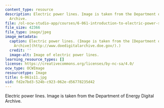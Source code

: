 ```yaml
---
content_type: resource
description: Electric power lines. Image is taken from the Department of Energy Digital
  Archive.
file: /ol-ocw-studio-app/courses/6-061-introduction-to-electric-power-systems-spring-2011/fd2e7bd3524bc923062ed56778235d42_6-061s11.jpg
file_size: 42366
file_type: image/jpeg
image_metadata:
  caption: Electric power lines. (Image is taken from the [Department of Energy Digital
    Archive](http://www.doedigitalarchive.doe.gov/).)
  credit: ''
  image-alt: Image of electric power lines.
learning_resource_types: []
license: https://creativecommons.org/licenses/by-nc-sa/4.0/
ocw_type: OCWImage
resourcetype: Image
title: 6-061s11.jpg
uid: fd2e7bd3-524b-c923-062e-d56778235d42
---
```

Electric power lines. Image is taken from the Department of Energy Digital Archive.